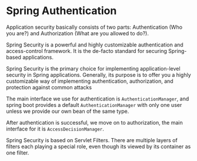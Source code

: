 # Spring Authentication



Application security basically consists of two parts: Authentication (Who you are?) and Authorization (What are you allowed to do?).


Spring Security is a powerful and highly customizable authentication and access-control framework. It is the de-facto standard for securing Spring-based applications. 


Spring Security is the primary choice for implementing application-level security in Spring applications. Generally, its purpose is to offer you a highly customizable way of implementing authentication, authorization, and protection against common attacks

The main interface we use for authentication is `AuthenticationManager`, and spring boot provides a default `AuthenticationManager` with only one user unless we provide our own bean of the same type.


After authentication is successful, we move on to authorization, the main interface for it is `AccessDecisionManager`.


Spring Security is based on Servlet Filters. There are multiple layers of filters each playing a special role, even though its viewed by its container as one filter.

